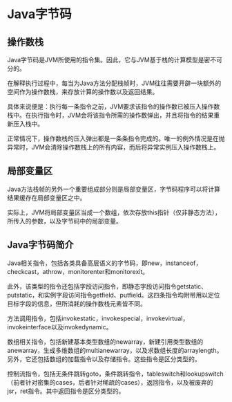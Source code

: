 # Java字节码

## 操作数栈

Java字节码是JVM所使用的指令集。因此，它与JVM基于栈的计算模型是密不可分的。

在解释执行过程中，每当为Java方法分配栈帧时，JVM往往需要开辟一块额外的空间作为操作数栈，来存放计算的操作数以及返回结果。

具体来说便是：执行每一条指令之前，JVM要求该指令的操作数已被压入操作数栈中。在执行指令时，JVM会将该指令所需的操作数弹出，并且将指令的结果重新压入栈中。

正常情况下，操作数栈的压入弹出都是一条条指令完成的。唯一的例外情况是在抛异常时，JVM会清除操作数栈上的所有内容，而后将异常实例压入操作数栈上。

## 局部变量区

Java方法栈帧的另外一个重要组成部分则是局部变量区，字节码程序可以将计算结果缓存在局部变量区之中。

实际上，JVM将局部变量区当成一个数组，依次存放this指针（仅非静态方法），所传入的参数，以及字节码中的局部变量。

## Java字节码简介

Java相关指令，包括各类具备高层语义的字节码，即new，instanceof，checkcast，athrow，monitorenter和monitorexit。

此外，该类型的指令还包括字段访问指令，即静态字段访问指令getstatic、putstatic，和实例字段访问指令getfield、putfield。这四条指令均附带用以定位目标字段的信息，但所消耗的操作数栈元素皆不同。

方法调用指令，包括invokestatic，invokespecial，invokevirtual，invokeinterface以及invokedynamic。

数组相关指令，包括新建基本类型数组的newarray，新建引用类型数组的anewarray，生成多维数组的multianewarray，以及求数组长度的arraylength。另外，它还包括数组的加载指令以及存储指令。这些指令是区分类型的。

控制流指令，包括无条件跳转goto，条件跳转指令，tableswitch和lookupswitch（前者针对密集的cases，后者针对稀疏的cases），返回指令，以及被废弃的jsr，ret指令。其中返回指令是区分类型的。
